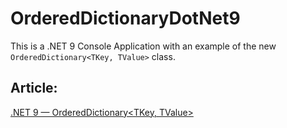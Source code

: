 # OrderedDictionaryDotNet9
This is a .NET 9 Console Application with an example of the new `OrderedDictionary<TKey, TValue>` class.

## Article:
[.NET 9 — OrderedDictionary<TKey, TValue>](https://henriquesd.medium.com/net-9-ordereddictionary-tkey-tvalue-db292b176f6b)
